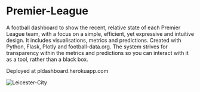 # Premier-League

A football dashboard to show the recent, relative state of each Premier League team, with a focus on a simple, efficient, yet expressive and intuitive design. It includes visualisations, metrics and predictions. Created with Python, Flask, Plotly and football-data.org. The system strives for transparency within the metrics and predictions so you can interact with it as a tool, rather than a black box.

Deployed at pldashboard.herokuapp.com

![Leicester-City](https://user-images.githubusercontent.com/41476809/115970455-5bb1d780-a53a-11eb-88fc-9c5a697cbc76.png)
